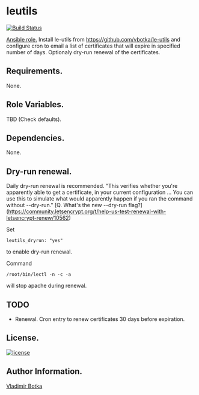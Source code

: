 leutils
=======

[![Build Status](https://travis-ci.org/vbotka/ansible-leutils.svg?branch=master)](https://travis-ci.org/vbotka/ansible-leutils)

[Ansible role.](https://galaxy.ansible.com/vbotka/ansible-leutils/) Install le-utils from https://github.com/vbotka/le-utils and configure cron to email a list of certificates that will expire in specified number of days. Optionaly dry-run renewal of the certificates.


Requirements.
------------

None.


Role Variables.
--------------

TBD (Check defaults).


Dependencies.
------------

None.


Dry-run renewal.
---------------

Daily dry-run renewal is recommended. "This verifies whether you're
apparently able to get a certificate, in your current configuration
... You can use this to simulate what would apparently happen if you
ran the command without --dry-run."
[Q. What's the new --dry-run flag?]
(https://community.letsencrypt.org/t/help-us-test-renewal-with-letsencrypt-renew/10562)

Set
```
leutils_dryrun: "yes"
```
to enable dry-run renewal.

Command
```
/root/bin/lectl -n -c -a
```
will stop apache during renewal.


TODO
----

  - Renewal. Cron entry to renew certificates 30 days before expiration.



License.
-------

[![license](https://img.shields.io/badge/license-BSD-red.svg)](https://www.freebsd.org/doc/en/articles/bsdl-gpl/article.html)


Author Information.
------------------

[Vladimir Botka](https://botka.link)

